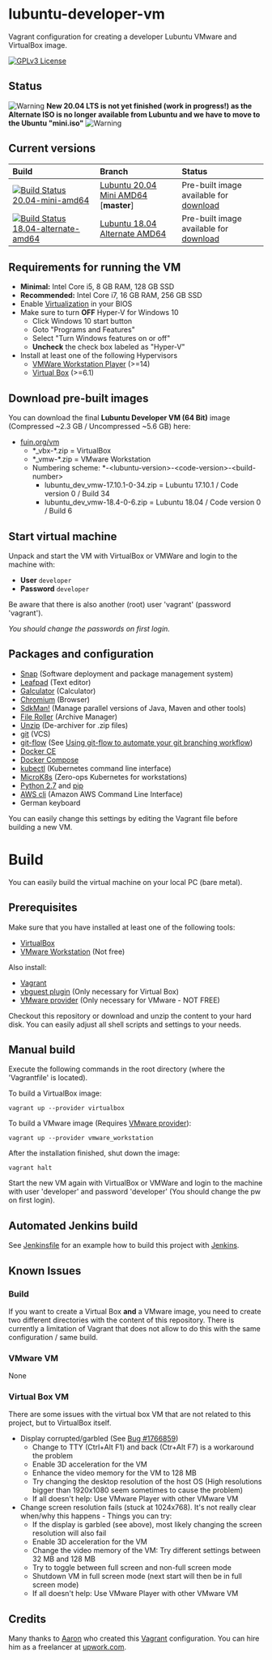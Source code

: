 # lubuntu-developer-vm
Vagrant configuration for creating a developer Lubuntu VMware and VirtualBox image.

[![GPLv3 License](http://img.shields.io/badge/license-GPLv3-blue.svg)](https://www.gnu.org/licenses/gpl-3.0.en.html)

## Status
![Warning](https://raw.githubusercontent.com/fuinorg/lubuntu-developer-vm/master/warning.gif) **New 20.04 LTS is not yet finished (work in progress!) as the Alternate ISO is no longer available from Lubuntu and we have to move to the Ubuntu "mini.iso"** ![Warning](https://raw.githubusercontent.com/fuinorg/lubuntu-developer-vm/master/warning.gif)

## Current versions
| Build | Branch | Status |
| :---- | :----- | :----- |
| [![Build Status 20.04-mini-amd64](https://jenkins.fuin.org/job/lubuntu-developer-vm-20.04-mini-amd64/badge/icon)](https://jenkins.fuin.org/job/lubuntu-developer-vm-20.04-mini-amd64/) | [Lubuntu 20.04 Mini AMD64](https://github.com/fuinorg/lubuntu-developer-vm/) \[**master**\] | Pre-built image available for [download](https://www.fuin.org/vm/) |
| [![Build Status 18.04-alternate-amd64](https://jenkins.fuin.org/job/lubuntu-developer-vm-18.04-alternate-amd64/badge/icon)](https://jenkins.fuin.org/job/lubuntu-developer-vm-18.04-alternate-amd64/) | [Lubuntu 18.04 Alternate AMD64](https://github.com/fuinorg/lubuntu-developer-vm/tree/lubuntu-18.04-alternate-amd64) | Pre-built image available for [download](https://www.fuin.org/vm/) | 

## Requirements for running the VM
* **Minimal:** Intel Core i5, 8 GB RAM, 128 GB SSD
* **Recommended:** Intel Core i7, 16 GB RAM, 256 GB SSD
* Enable [Virtualization](http://www.sysprobs.com/disable-enable-virtualization-technology-bios) in your BIOS
* Make sure to turn **OFF** Hyper-V for Windows 10
  * Click Windows 10 start button
  * Goto "Programs and Features"
  * Select "Turn Windows features on or off"
  * **Uncheck** the check box labeled as "Hyper-V"
* Install at least one of the following Hypervisors
  * [VMWare Workstation Player](https://www.vmware.com/products/workstation-player/workstation-player-evaluation.html) (>=14)
  * [Virtual Box](https://www.virtualbox.org/) (>=6.1)

## Download pre-built images
You can download the final **Lubuntu Developer VM (64 Bit)** image (Compressed ~2.3 GB / Uncompressed ~5.6 GB) here: 
* [fuin.org/vm](https://www.fuin.org/vm/) 
  * \*_vbx-\*.zip = VirtualBox
  * \*_vmw-\*.zip = VMware Workstation
  * Numbering scheme: \*-&lt;lubuntu-version&gt;-&lt;code-version&gt;-&lt;build-number&gt;
    * lubuntu_dev_vmw-17.10.1-0-34.zip = Lubuntu 17.10.1 / Code version 0 / Build 34
    * lubuntu_dev_vmw-18.4-0-6.zip = Lubuntu 18.04 / Code version 0 / Build 6

## Start virtual machine

Unpack and start the VM with VirtualBox or VMWare and login to the machine with:

* **User** ```developer```
* **Password** ```developer```

Be aware that there is also another (root) user 'vagrant' (password 'vagrant'). 

*You should change the passwords on first login.*

## Packages and configuration 
* [Snap](https://wiki.ubuntuusers.de/snap/) (Software deployment and package management system)
* [Leafpad](https://wiki.ubuntuusers.de/Leafpad/) (Text editor)
* [Galculator](http://galculator.mnim.org/) (Calculator)
* [Chromium](https://www.chromium.org/) (Browser)
* [SdkMan!](https://sdkman.io/) (Manage parallel versions of Java, Maven and other tools)
* [File Roller](https://wiki.gnome.org/Apps/FileRoller) (Archive Manager)
* [Unzip](https://packages.ubuntu.com/artful/unzip) (De-archiver for .zip files)
* [git](https://git-scm.com/) (VCS)
* [git-flow](https://packages.ubuntu.com/de/artful/git-flow) (See [Using git-flow to automate your git branching workflow](https://jeffkreeftmeijer.com/git-flow/))
* [Docker CE](https://docs.docker.com/engine/installation/linux/docker-ce/ubuntu/)
* [Docker Compose](https://docs.docker.com/compose/)
* [kubectl](https://kubernetes.io/docs/reference/kubectl/overview/) (Kubernetes command line interface)
* [MicroK8s](https://microk8s.io/) (Zero-ops Kubernetes for workstations)
* [Python 2.7](https://www.python.org/download/releases/2.7/) and [pip](https://pip.pypa.io/)
* [AWS cli](http://docs.aws.amazon.com/cli/latest/userguide/cli-chap-welcome.html) (Amazon AWS Command Line Interface)
* German keyboard

You can easily change this settings by editing the Vagrant file before building a new VM.

# Build
You can easily build the virtual machine on your local PC (bare metal).

## Prerequisites
Make sure that you have installed at least one of the following tools:
* [VirtualBox](https://www.virtualbox.org/)
* [VMware Workstation](http://store.vmware.com/store/vmwde/en_IE/DisplayProductDetailsPage/ThemeID.29219600/productID.5128762700) (Not free)

Also install:
* [Vagrant](https://www.vagrantup.com/)
* [vbguest plugin](https://github.com/dotless-de/vagrant-vbguest) (Only necessary for Virtual Box)
* [VMware provider](https://www.vagrantup.com/vmware) (Only necessary for VMware - NOT FREE) 

Checkout this repository or download and unzip the content to your hard disk.
You can easily adjust all shell scripts and settings to your needs.

## Manual build
Execute the following commands in the root directory (where the 'Vagrantfile' is located).

To build a VirtualBox image:
```
vagrant up --provider virtualbox
```

To build a VMware image (Requires [VMware provider](https://www.vagrantup.com/vmware)):
```
vagrant up --provider vmware_workstation
```

After the installation finished, shut down the image:  
```
vagrant halt
```

Start the new VM again with VirtualBox or VMWare and login to the machine with user 'developer' and password 'developer' (You should change the pw on first login).

## Automated Jenkins build
See [Jenkinsfile](Jenkinsfile) for an example how to build this project with [Jenkins](https://jenkins.fuin.org/job/lubuntu-developer-vm-18.04-alternate-amd64/).

## Known Issues

### Build
If you want to create a Virtual Box **and** a VMware image, you need to create two different directories with the content of this repository. There is currently a limitation of Vagrant that does not allow to do this with the same configuration / same build.

### VMware VM
None

### Virtual Box VM
There are some issues with the virtual box VM that are not related to this project, but to VirtualBox itself.
* Display corrupted/garbled (See [Bug #1766859](https://bugs.launchpad.net/ubuntu/+source/lubuntu-meta/+bug/1766859))
  * Change to TTY (Ctrl+Alt F1) and back (Ctr+Alt F7) is a workaround the problem
  * Enable 3D acceleration for the VM
  * Enhance the video memory for the VM to 128 MB
  * Try changing the desktop resolution of the host OS (High resolutions bigger than 1920x1080 seem sometimes to cause the problem)
  * If all doesn't help: Use VMware Player with other VMware VM
* Change screen resolution fails (stuck at 1024x768). It's not really clear when/why this happens - Things you can try:
  * If the display is garbled (see above), most likely changing the screen resolution will also fail
  * Enable 3D acceleration for the VM
  * Change the video memory of the VM: Try different settings between 32 MB and 128 MB 
  * Try to toggle between full screen and non-full screen mode
  * Shutdown VM in full screen mode (next start will then be in full screen mode)
  * If all doesn't help: Use VMware Player with other VMware VM


## Credits
Many thanks to [Aaron](https://github.com/slapula/) who created this [Vagrant](https://www.vagrantup.com/) configuration.
You can hire him as a freelancer at [upwork.com](https://www.upwork.com/o/profiles/users/_~01d7141121116c4a6e/).

